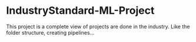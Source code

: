 # IndustryStandard-ML-Project
This project is a complete view of projects are done in the industry. Like the folder structure, creating pipelines...
